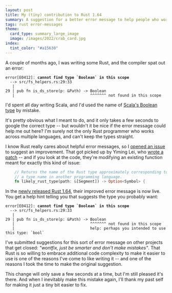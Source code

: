 ```yaml
---
layout: post
title: My (tiny) contribution to Rust 1.64
summary: A suggestion for a better error message to help people who work in multiple languages.
tags: rust error-messages
theme:
  card_type: summary_large_image
  image: /images/2022/crab_card.jpg
index:
  tint_color: "#a15630"
---
```


<!-- Index image from https://wellcomecollection.org/works/b3kwna8x/images?id=nndcpejn -->

A couple of months ago, I was writing some Rust, and the compiler spat out an error:

<pre>
<code><span class="rustc_error">error[E0412]:</span> <span style="font-weight: bold;">cannot find type `Boolean` in this scope</span>
  <span class="rustc_lineno">--></span> src/fs_helpers.rs:29:33
  <span class="rustc_lineno"> |</span>
<span class="rustc_lineno">29 |</span> pub fn is_ds_store(p: &Path) -> Boolean
   <span class="rustc_lineno">|</span>               <span class="rustc_error">                  ^^^^^^^ not found in this scope</span></code></pre>

I'd spent all day writing Scala, and I'd used the name of [Scala's Boolean type][scala_bool] by mistake.

It's pretty obvious what I meant to do, and it only takes a few seconds to google the correct type -- but wouldn't it be nice if the error message could help me out here?
I'm surely not the only Rust programmer who works across multiple languages, and can't keep the types straight.

I know Rust really cares about helpful error messages, so I [opened an issue][issue] to suggest an improvement.
That got picked up by Yiming Lei, who [wrote a patch][patch] -- and if you look at the code, they're modifying an existing function meant for exactly this kind of issue:

```rust
    // Returns the name of the Rust type approximately corresponding to
    // a type name in another programming language.
    fn likely_rust_type(path: &[Segment]) -> Option<Symbol> {
```

In the [newly released Rust 1.64][release], their improved error message is now live.
You get a help hint telling you that suggests the type you probably want:

<pre>
<code><span class="rustc_error">error[E0412]:</span> <span style="font-weight: bold;">cannot find type `Boolean` in this scope</span>
  <span class="rustc_lineno">--></span> src/fs_helpers.rs:29:33
  <span class="rustc_lineno"> |</span>
<span class="rustc_lineno">29 |</span> pub fn is_ds_store(p: &Path) -> Boolean
   <span class="rustc_lineno">|</span>               <span class="rustc_error">                  ^^^^^^^ not found in this scope
   <span class="rustc_lineno">|</span>                                 help: perhaps you intended to use this type: `bool`</span></code></pre>

I've submitted suggestions for this sort of error message on other projects that get closed: *"wontfix, just be smarter and don't make mistakes"*.
That Rust is so willing to embrace additional code complexity to make it easier to use is one of the reasons I've come to like writing it -- and one of the reasons I took the time to make the original suggestion.

This change will only save a few seconds at a time, but I'm still pleased it's there.
And when I inevitably make this mistake again, I'll thank my past self for making it just a tiny bit easier to fix.

[release]: https://blog.rust-lang.org/2022/09/22/Rust-1.64.0.html
[scala_bool]: https://www.scala-lang.org/api/2.12.9/scala/Boolean.html
[issue]: https://github.com/rust-lang/rust/issues/98492
[patch]: https://github.com/rust-lang/rust/pull/98677
